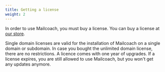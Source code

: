 ```yaml
---
title: Getting a license
weight: 2
---
```


In order to use Mailcoach, you must buy a license. You can buy a license at [our store](https://spatie.be/products/mailcoach).

Single domain licenses are valid for the installation of Mailcoach on a single domain or subdomain. In case you bought the unlimited domain license, there are no restrictions. A licence comes with one year of upgrades. If a license expires, you are still allowed to use Mailcoach, but you won't get any updates anymore.
